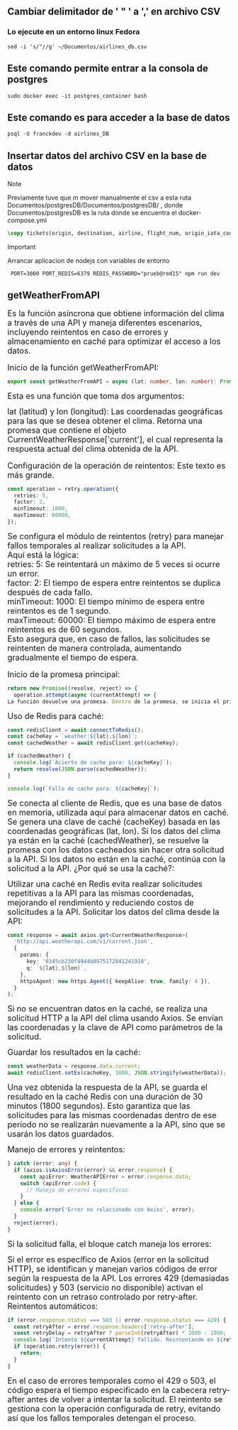 
## Cambiar delimitador de ' " '  a  ',' en archivo CSV
### Lo ejecute en un entorno linux Fedora
```
sed -i 's/"//g' ~/Documentos/airlines_db.csv
```
## Este comando permite entrar a la consola de postgres
```
sudo docker exec -it postgres_container bash
```
## Este comando es para acceder a la base de datos
```
psql -U franckdev -d airlines_DB

```
##  Insertar datos del archivo CSV en la base de datos
> [!NOTE] 
> Previamente tuve que m mover manualmente el csv a esta ruta Documentos/postgresDB/Documentos/postgresDB/ , donde Documentos/postgresDB es la ruta donde se encuentra el docker-compose.yml
```sql
\copy tickets(origin, destination, airline, flight_num, origin_iata_code, origin_name, origin_latitude, origin_longitude, destination_iata_code, destination_name, destination_latitude, destination_longitude) FROM '/var/lib/postgresql/data/airlines_db.csv' DELIMITER ',' CSV HEADER;

```
> [!IMPORTANT]
> Arrancar aplicacion de nodejs con variables de entorno
```
 PORT=3000 PORT_REDIS=6379 REDIS_PASSWORD="prueb@red15" npm run dev
 ```
## getWeatherFromAPI
<font size="4">
 Es la función asíncrona que obtiene información del clima a través de una API y maneja diferentes escenarios, incluyendo reintentos en caso de errores y almacenamiento en caché para optimizar el acceso a los datos. 
</font>
<br>
<br>
<font size="4">
Inicio de la función getWeatherFromAPI:
</font>

```typescript
export const getWeatherFromAPI = async (lat: number, lon: number): Promise<CurrentWeatherResponse['current']> => {
```
<font size="4">
Esta es una función que toma dos argumentos:

lat (latitud) y lon (longitud): Las coordenadas geográficas para las que se desea obtener el clima.
Retorna una promesa que contiene el objeto CurrentWeatherResponse['current'], el cual representa la respuesta actual del clima obtenida de la API.
</font>
<br>
<br>
<font size="4">
Configuración de la operación de reintentos:
Este texto es más grande.</font>

```typescript
const operation = retry.operation({
  retries: 5,
  factor: 2,
  minTimeout: 1000,
  maxTimeout: 60000,
});
```
<font size="4">
Se configura el módulo de reintentos (retry) para manejar fallos temporales al realizar solicitudes a la API. 
</font>
<br>
<font size="4">
Aquí está la lógica:
</font>
<br>
<font size="4">
retries: 5: Se reintentará un máximo de 5 veces si ocurre un error.
</font>
<br>
<font size="4">
factor: 2: El tiempo de espera entre reintentos se duplica después de cada fallo.
</font>
<br>
<font size="4">
minTimeout: 1000: El tiempo mínimo de espera entre reintentos es de 1 segundo.
</font>
<br>
<font size="4">
maxTimeout: 60000: El tiempo máximo de espera entre reintentos es de 60 segundos.
</font>
<br>
<font size="4">
Esto asegura que, en caso de fallos, las solicitudes se reintenten de manera controlada, aumentando gradualmente el tiempo de espera.
</font>
<br>
<br>
<font size="4">
Inicio de la promesa principal:
</font>

```typescript
return new Promise((resolve, reject) => {
  operation.attempt(async (currentAttempt) => {
La función devuelve una promesa. Dentro de la promesa, se inicia el primer intento de la operación, y si esta falla, se manejarán los reintentos gracias a operation.attempt.
```
<font size="4">
Uso de Redis para caché:
</font>

```typescript
const redisClient = await connectToRedis();
const cacheKey = `weather:${lat},${lon}`;
const cachedWeather = await redisClient.get(cacheKey);

if (cachedWeather) {
  console.log(`Acierto de cache para: ${cacheKey}`);
  return resolve(JSON.parse(cachedWeather));
}

console.log(`Fallo de cache para: ${cacheKey}`);
```
<font size="4">
Se conecta al cliente de Redis, que es una base de datos en memoria, utilizada aquí para almacenar datos en caché.
Se genera una clave de caché (cacheKey) basada en las coordenadas geográficas (lat, lon).
Si los datos del clima ya están en la caché (cachedWeather), se resuelve la promesa con los datos cacheados sin hacer otra solicitud a la API.
Si los datos no están en la caché, continúa con la solicitud a la API.
¿Por qué se usa la caché?:

Utilizar una caché en Redis evita realizar solicitudes repetitivas a la API para las mismas coordenadas, mejorando el rendimiento y reduciendo costos de solicitudes a la API.
Solicitar los datos del clima desde la API:
</font>

```typescript
const response = await axios.get<CurrentWeatherResponse>(
  'http://api.weatherapi.com/v1/current.json',
  {
    params: {
      key: '0345cb230f4944b0975172841241910',
      q: `${lat},${lon}`,
    },
    httpsAgent: new https.Agent({ keepAlive: true, family: 4 }),
  }
);
```
<font size="4">
Si no se encuentran datos en la caché, se realiza una solicitud HTTP a la API del clima usando Axios. Se envían las coordenadas y la clave de API como parámetros de la solicitud.

Guardar los resultados en la caché:
</font>

```typescript
const weatherData = response.data.current;
await redisClient.setEx(cacheKey, 1800, JSON.stringify(weatherData));
```
<font size="4">
Una vez obtenida la respuesta de la API, se guarda el resultado en la caché Redis con una duración de 30 minutos (1800 segundos). Esto garantiza que las solicitudes para las mismas coordenadas dentro de ese período no se realizarán nuevamente a la API, sino que se usarán los datos guardados.

Manejo de errores y reintentos:
</font>

```typescript
} catch (error: any) {
  if (axios.isAxiosError(error) && error.response) {
    const apiError: WeatherAPIError = error.response.data;
    switch (apiError.code) {
      // Manejo de errores específicos
    }
  } else {
    console.error('Error no relacionado con Axios', error);
  }
  reject(error);
}
```
<font size="4">
Si la solicitud falla, el bloque catch maneja los errores:

Si el error es específico de Axios (error en la solicitud HTTP), se identifican y manejan varios códigos de error según la respuesta de la API.
Los errores 429 (demasiadas solicitudes) y 503 (servicio no disponible) activan el reintento con un retraso controlado por retry-after.
Reintentos automáticos:
</font>

```typescript
if (error.response.status === 503 || error.response.status === 429) {
  const retryAfter = error.response.headers['retry-after'];
  const retryDelay = retryAfter ? parseInt(retryAfter) * 1000 : 1000;
  console.log(`Intento ${currentAttempt} fallido. Reintentando en ${retryDelay / 1000} segundos...`);
  if (operation.retry(error)) {
    return;
  }
}
```
<font size="4">
En el caso de errores temporales como el 429 o 503, el código espera el tiempo especificado en la cabecera retry-after antes de volver a intentar la solicitud. El reintento se gestiona con la operación configurada de retry, evitando así que los fallos temporales detengan el proceso.
</font>
 